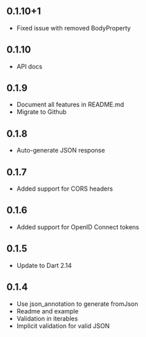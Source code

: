 ## 0.1.10+1

* Fixed issue with removed BodyProperty

## 0.1.10

* API docs

## 0.1.9

* Document all features in README.md
* Migrate to Github

## 0.1.8

* Auto-generate JSON response

## 0.1.7

* Added support for CORS headers

## 0.1.6

* Added support for OpenID Connect tokens

## 0.1.5

* Update to Dart 2.14

## 0.1.4

* Use json_annotation to generate fromJson
* Readme and example
* Validation in iterables
* Implicit validation for valid JSON
